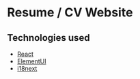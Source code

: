 # Resume / CV Website
## Technologies used

- [React](https://reactjs.org/)
- [ElementUI](https://elemefe.github.io/element-react/#/en-US/quick-start)
- [i18next](https://react.i18next.com/)